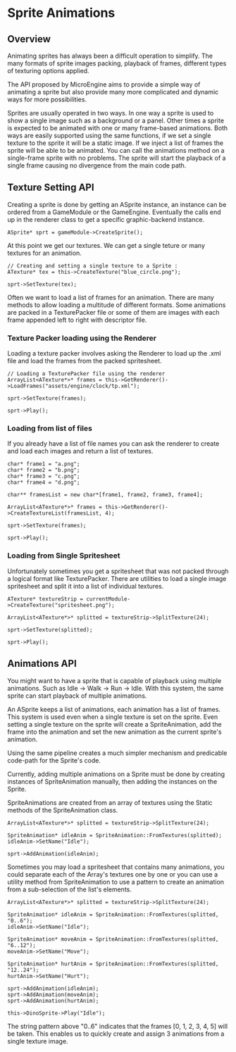 # Sprite Animations

## Overview
Animating sprites has always been a difficult operation to simplify. The many formats of sprite images packing, playback of frames, different types of texturing options applied.

The API proposed by MicroEngine aims to provide a simple way of animating a sprite but also provide many more complicated and dynamic ways for more possibilities.

Sprites are usually operated in two ways. In one way a sprite is used to show a single image such as a background or a panel. Other times a sprite is expected to be animated with one or many frame-based animations. Both ways are easily supported using the same functions, if we set a single texture to the sprite it will be a static image. If we inject a list of frames the sprite will be able to be animated. You can call the animations method on a single-frame sprite with no problems. The sprite will start the playback of a single frame causing no divergence from the main code path.

## Texture Setting API
Creating a sprite is done by getting an ASprite instance, an instance can be ordered from a GameModule or the GameEngine. Eventually the calls end up in the renderer class to get a specific graphic-backend instance.

```
ASprite* sprt = gameModule->CreateSprite();
```

At this point we get our textures. We can get a single teture or many textures for an animation.

```
// Creating and setting a single texture to a Sprite :
ATexture* tex = this->CreateTexture("blue_circle.png");

sprt->SetTexture(tex);
```

Often we want to load a list of frames for an animation. There are many methods to allow loading a multitude of different formats. Some animations are packed in a TexturePacker file or some of them are images with each frame appended left to right with descriptor file.

### Texture Packer loading using the Renderer
Loading a texture packer involves asking the Renderer to load up the .xml file and load the frames from the packed spritesheet.

```
// Loading a TexturePacker file using the renderer
ArrayList<ATexture*>* frames = this->GetRenderer()->LoadFrames("assets/engine/clock/tp.xml");

sprt->SetTexture(frames);

sprt->Play();
```

### Loading from list of files
If you already have a list of file names you can ask the renderer to create and load each images and return a list of textures.

```
char* frame1 = "a.png";
char* frame2 = "b.png";
char* frame3 = "c.png";
char* frame4 = "d.png";

char** framesList = new char*[frame1, frame2, frame3, frame4];

ArrayList<ATexture*>* frames = this->GetRenderer()->CreateTextureList(framesList, 4);

sprt->SetTexture(frames);

sprt->Play();
```

### Loading from Single Spritesheet
Unfortunately sometimes you get a spritesheet that was not packed through a logical format like TexturePacker. There are utilities to load a single image spritesheet and split it into a list of individual textures.

```
ATexture* textureStrip = currentModule->CreateTexture("spritesheet.png");

ArrayList<ATexture*>* splitted = textureStrip->SplitTexture(24);

sprt->SetTexture(splitted);

sprt->Play();
```

## Animations API
You might want to have a sprite that is capable of playback using multiple animations. Such as Idle -> Walk -> Run -> Idle. With this system, the same sprite can start playback of multiple animations.

An ASprite keeps a list of animations, each animation has a list of frames. This system is used even when a single texture is set on the sprite. Even setting a single texture on the sprite will create a SpriteAnimation, add the frame into the animation and set the new animation as the current sprite's animation.

Using the same pipeline creates a much simpler mechanism and predicable code-path for the Sprite's code.

Currently, adding multiple animations on a Sprite must be done by creating instances of SpriteAnimation manually, then adding the instances on the Sprite.

SpriteAnimations are created from an array of textures using the Static methods of the SpriteAnimation class.

```
ArrayList<ATexture*>* splitted = textureStrip->SplitTexture(24);

SpriteAnimation* idleAnim = SpriteAnimation::FromTextures(splitted);
idleAnim->SetName("Idle");

sprt->AddAnimation(idleAnim);
```

Sometimes you may load a spritesheet that contains many animations, you could separate each of the Array's textures one by one or you can use a utility method from SpriteAnimation to use a pattern to create an animation from a sub-selection of the list's elements.

```
ArrayList<ATexture*>* splitted = textureStrip->SplitTexture(24);

SpriteAnimation* idleAnim = SpriteAnimation::FromTextures(splitted, "0..6");
idleAnim->SetName("Idle");

SpriteAnimation* moveAnim = SpriteAnimation::FromTextures(splitted, "6..12");
moveAnim->SetName("Move");

SpriteAnimation* hurtAnim = SpriteAnimation::FromTextures(splitted, "12..24");
hurtAnim->SetName("Hurt");

sprt->AddAnimation(idleAnim);
sprt->AddAnimation(moveAnim);
sprt->AddAnimation(hurtAnim);

this->DinoSprite->Play("Idle");
```

The string pattern above "0..6" indicates that the frames [0, 1, 2, 3, 4, 5] will be taken. This enables us to quickly create and assign 3 animations from a single texture image.